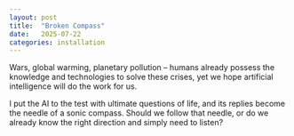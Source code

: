 ```yaml
---
layout: post
title:  "Broken Compass"
date:   2025-07-22
categories: installation
---
```


Wars, global warming, planetary pollution – humans already possess the knowledge and technologies to solve these crises, yet we hope artificial intelligence will do the work for us. 

I put the AI to the test with ultimate questions of life, and its replies become the needle of a sonic compass. Should we follow that needle, or do we already know the right direction and simply need to listen?

